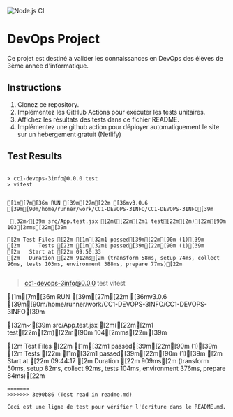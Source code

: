 ![Node.js CI](https://github.com/Roulitau/CC1-DEVOPS-3INFO/actions/workflows/test.yml/badge.svg)
# DevOps Project

Ce projet est destiné à valider les connaissances en DevOps des élèves de 3ème année d'informatique.

## Instructions

1. Clonez ce repository.
2. Implémentez les GitHub Actions pour exécuter les tests unitaires.
3. Affichez les résultats des tests dans ce fichier README.
4. Implémentez une github action pour déployer automatiquement le site sur un hebergement gratuit (Netlify)

## Test Results

```

> cc1-devops-3info@0.0.0 test
> vitest


[1m[7m[36m RUN [39m[27m[22m [36mv3.0.6 [39m[90m/home/runner/work/CC1-DEVOPS-3INFO/CC1-DEVOPS-3INFO[39m

 [32m✓[39m src/App.test.jsx [2m([22m[2m1 test[22m[2m)[22m[90m 103[2mms[22m[39m

[2m Test Files [22m [1m[32m1 passed[39m[22m[90m (1)[39m
[2m      Tests [22m [1m[32m1 passed[39m[22m[90m (1)[39m
[2m   Start at [22m 09:50:33
[2m   Duration [22m 912ms[2m (transform 58ms, setup 74ms, collect 96ms, tests 103ms, environment 388ms, prepare 77ms)[22m


```

> cc1-devops-3info@0.0.0 test
> vitest


[1m[7m[36m RUN [39m[27m[22m [36mv3.0.6 [39m[90m/home/runner/work/CC1-DEVOPS-3INFO/CC1-DEVOPS-3INFO[39m

 [32m✓[39m src/App.test.jsx [2m([22m[2m1 test[22m[2m)[22m[90m 104[2mms[22m[39m

[2m Test Files [22m [1m[32m1 passed[39m[22m[90m (1)[39m
[2m      Tests [22m [1m[32m1 passed[39m[22m[90m (1)[39m
[2m   Start at [22m 09:44:17
[2m   Duration [22m 909ms[2m (transform 50ms, setup 82ms, collect 92ms, tests 104ms, environment 376ms, prepare 84ms)[22m


```
=======
>>>>>>> 3e90b86 (Test read in readme.md)

Ceci est une ligne de test pour vérifier l'écriture dans le README.md.
